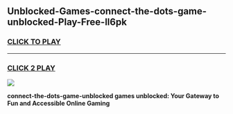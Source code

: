 
## Unblocked-Games-connect-the-dots-game-unblocked-Play-Free-ll6pk
<h3>
<a href="https://premium76.site?title=connect-the-dots-game-unblocked&ref=15A">CLICK TO PLAY</a></h3>
<hr>

<h3>
<a href="https://premium76.site?title=connect-the-dots-game-unblocked&ref=15A">CLICK 2 PLAY</a>
  
</h3>

<a href="https://premium76.site?title=connect-the-dots-game-unblocked&ref=15A"><img src="https://clearcache.store/games.png"></a>


**connect-the-dots-game-unblocked games unblocked: Your Gateway to Fun and Accessible Online Gaming**
